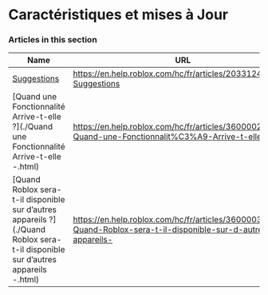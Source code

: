 # Caractéristiques et mises à Jour  
### Articles in this section
Name|URL
-|-
[Suggestions](./Suggestions.html) |https://en.help.roblox.com/hc/fr/articles/203312420-Suggestions
[Quand une Fonctionnalité Arrive-t-elle ?](./Quand une Fonctionnalité Arrive-t-elle -.html) |https://en.help.roblox.com/hc/fr/articles/360000242266-Quand-une-Fonctionnalit%C3%A9-Arrive-t-elle-
[Quand Roblox sera-t-il disponible sur d’autres appareils ?](./Quand Roblox sera-t-il disponible sur d’autres appareils -.html) |https://en.help.roblox.com/hc/fr/articles/360000334546-Quand-Roblox-sera-t-il-disponible-sur-d-autres-appareils-